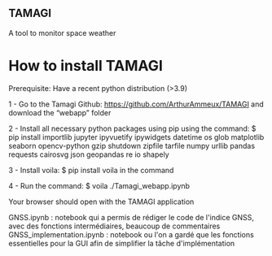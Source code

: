 ## TAMAGI
A tool to monitor space weather

# How to install TAMAGI

Prerequisite: Have a recent python distribution (>3.9)

1 - Go to the Tamagi Github: https://github.com/ArthurAmmeux/TAMAGI and download the “webapp” folder

2 - Install all necessary python packages using pip using the command:
$ pip install importlib jupyter ipyvuetify ipywidgets datetime os glob matplotlib seaborn opencv-python gzip shutdown zipfile tarfile numpy urllib pandas requests cairosvg json geopandas re io shapely

3 - Install voila: $ pip install voila in the command

4 - Run the command: $ voila ./Tamagi_webapp.ipynb

Your browser should open with the TAMAGI application



GNSS.ipynb : notebook qui a permis de rédiger le code de l'indice GNSS, avec des fonctions intermédiaires, beaucoup de commentaires
GNSS_implementation.ipynb : notebook ou l'on a gardé que les fonctions essentielles pour la GUI afin de simplifier la tâche d'implémentation
